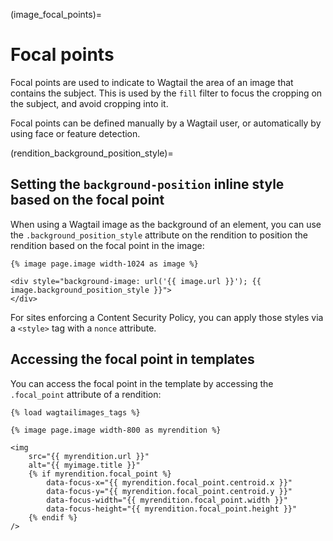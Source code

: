 (image_focal_points)=

# Focal points

Focal points are used to indicate to Wagtail the area of an image that contains the subject.
This is used by the `fill` filter to focus the cropping on the subject, and avoid cropping into it.

Focal points can be defined manually by a Wagtail user, or automatically by using face or feature detection.

(rendition_background_position_style)=

## Setting the `background-position` inline style based on the focal point

When using a Wagtail image as the background of an element, you can use the `.background_position_style`
attribute on the rendition to position the rendition based on the focal point in the image:

```html+django
{% image page.image width-1024 as image %}

<div style="background-image: url('{{ image.url }}'); {{ image.background_position_style }}">
</div>
```

For sites enforcing a Content Security Policy, you can apply those styles via a `<style>` tag with a `nonce` attribute.

## Accessing the focal point in templates

You can access the focal point in the template by accessing the `.focal_point` attribute of a rendition:

```html+django
{% load wagtailimages_tags %}

{% image page.image width-800 as myrendition %}

<img
    src="{{ myrendition.url }}"
    alt="{{ myimage.title }}"
    {% if myrendition.focal_point %}
        data-focus-x="{{ myrendition.focal_point.centroid.x }}"
        data-focus-y="{{ myrendition.focal_point.centroid.y }}"
        data-focus-width="{{ myrendition.focal_point.width }}"
        data-focus-height="{{ myrendition.focal_point.height }}"
    {% endif %}
/>
```
